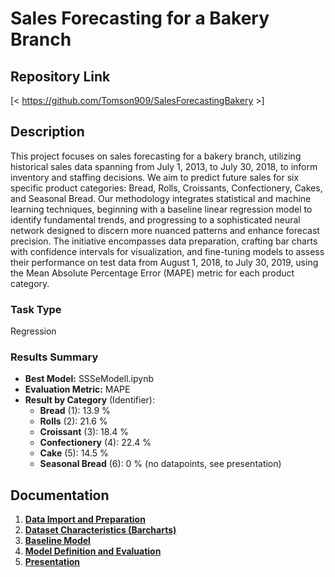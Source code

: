 # Sales Forecasting for a Bakery Branch

## Repository Link

[< https://github.com/Tomson909/SalesForecastingBakery >]

## Description

This project focuses on sales forecasting for a bakery branch, utilizing historical sales data spanning from July 1, 2013, to July 30, 2018, to inform inventory and staffing decisions. We aim to predict future sales for six specific product categories: Bread, Rolls, Croissants, Confectionery, Cakes, and Seasonal Bread. Our methodology integrates statistical and machine learning techniques, beginning with a baseline linear regression model to identify fundamental trends, and progressing to a sophisticated neural network designed to discern more nuanced patterns and enhance forecast precision. The initiative encompasses data preparation, crafting bar charts with confidence intervals for visualization, and fine-tuning models to assess their performance on test data from August 1, 2018, to July 30, 2019, using the Mean Absolute Percentage Error (MAPE) metric for each product category.

### Task Type

Regression

### Results Summary

-   **Best Model:** SSSeModell.ipynb
-   **Evaluation Metric:** MAPE
-   **Result by Category** (Identifier):
    -   **Bread** (1): 13.9 %
    -   **Rolls** (2): 21.6  %
    -   **Croissant** (3): 18.4 %
    -   **Confectionery** (4): 22.4 %
    -   **Cake** (5): 14.5 %
    -   **Seasonal Bread** (6): 0 % (no datapoints, see presentation)

## Documentation

1.  [**Data Import and Preparation**](0_DataPreparation/)
3.  [**Dataset Characteristics (Barcharts)**](1_DatasetCharacteristics/)
4.  [**Baseline Model**](2_BaselineModel/)
5.  [**Model Definition and Evaluation**](3_Model/)
6.  [**Presentation**](4_Presentation/README.md)


